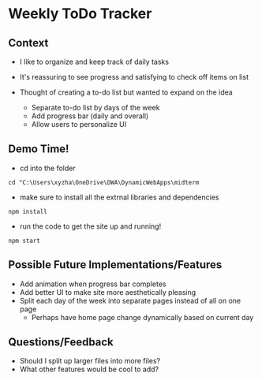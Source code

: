# Weekly ToDo Tracker

## Context

- I like to organize and keep track of daily tasks

- It's reassuring to see progress and satisfying to check off items on list

- Thought of creating a to-do list but wanted to expand on the idea
  - Separate to-do list by days of the week
  - Add progress bar (daily and overall)
  - Allow users to personalize UI

## Demo Time!

- cd into the folder

`cd "C:\Users\xyzha\OneDrive\DWA\DynamicWebApps\midterm`

- make sure to install all the extrnal libraries and dependencies

`npm install`

- run the code to get the site up and running!

`npm start`

## Possible Future Implementations/Features
- Add animation when progress bar completes
- Add better UI to make site more aesthetically pleasing
- Split each day of the week into separate pages instead of all on one page
  - Perhaps have home page change dynamically based on current day

## Questions/Feedback
- Should I split up larger files into more files?
- What other features would be cool to add?
